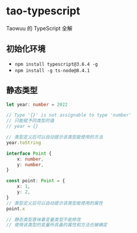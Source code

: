 # tao-typescript
Taowuu 的 TypeScript 全解

## 初始化环境
- `npm install typescript@3.6.4 -g`
- `npm install -g ts-node@8.4.1`

## 静态类型
```ts
let year: number = 2022

// Type '{}' is not assignable to type 'number'
// 只能赋予同类型的值
// year = {}

// 类型定义后可以自动提示该类型能使用的方法
year.toString

interface Point {
    x: number,
    y: number,
}

const point: Point = {
    x: 1,
    y: 2,
}
// 类型定义后可以自动提示该类型能使用的属性
point.x

// 静态类型意味着变量类型不能修改
// 使用该类型的变量所具备的属性和方法也被确定
```